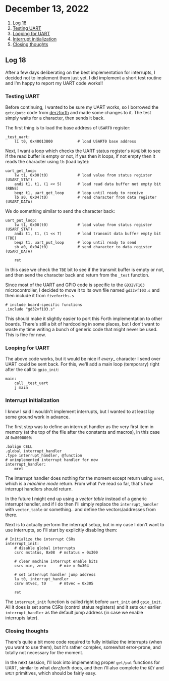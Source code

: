 # December 13, 2022

1. [Log 18](#log-18)
2. [Testing UART](#testing-uart)
3. [Looping for UART](#looping-for-uart)
4. [Interrupt initialization](#interrupt-initialization)
5. [Closing thoughts](#closing-thoughts)

## Log 18

After a few days deliberating on the best implementation for interrupts, I decided not to implement them just yet. I did implement a short test routine and I'm happy to report my UART code works!!

### Testing UART

Before continuing, I wanted to be sure my UART works, so I borrowed the `getc/putc` code from [derzforth](https://github.com/theandrew168/derzforth) and made some changes to it. The test simply waits for a character, then sends it back.

The first thing is to load the base address of `USART0` register:

```
_test_uart:
    li t0, 0x40013800           # load USART0 base address
```

Next, I want a loop which checks the UART status register's `RBNE` bit to see if the read buffer is empty or not, if yes then it loops, if not empty then it reads the character using `lb` (load byte):

```
uart_get_loop:
    lw t1, 0x00(t0)             # load value from status register (USART_STAT)
    andi t1, t1, (1 << 5)       # load read data buffer not empty bit (RBNE)
    beqz t1, uart_get_loop      # loop until ready to receive
    lb a0, 0x04(t0)             # read character from data register (USART_DATA)
```

We do something similar to send the character back:

```
uart_put_loop:
    lw t1, 0x00(t0)             # load value from status register (USART_STAT)
    andi t1, t1, (1 << 7)       # load transmit data buffer empty bit (TBE)
    beqz t1, uart_put_loop      # loop until ready to send
    sb a0, 0x04(t0)             # send character to data register (USART_DATA)

    ret
```

In this case we check the `TBE` bit to see if the transmit buffer is empty or not, and then send the character back and return from the `_test` function.

Since most of the UART and GPIO code is specific to the `GD32VF103` microcontroller, I decided to move it to its own file named `gd32vf103.s` and then include it from `fiveforths.s`

```
# include board-specific functions
.include "gd32vf103.s"
```

This should make it slightly easier to port this Forth implementation to other boards. There's still a bit of hardcoding in some places, but I don't want to waste my time writing a bunch of generic code that might never be used. This is fine for now.

### Looping for UART

The above code works, but it would be nice if _every__ character I send over UART could be sent back. For this, we'll add a main loop (temporary) right after the call to `gpio_init`:

```
main:
    call _test_uart
    j main
```

### Interrupt initialization

I know I said I wouldn't implement interrupts, but I wanted to at least lay some ground work in advance.

The first step was to define an interrupt handler as the very first item in memory (at the top of the file after the constants and macros), in this case at `0x8000000`:

```
.balign CELL
.global interrupt_handler
.type interrupt_handler, @function
# unimplemented interrupt handler for now
interrupt_handler:
    mret
```

The interrupt handler does nothing for the moment except return using `mret`, which is a _machine mode_ return. From what I've read so far, that's how interrupt handlers should return.

In the future I might end up using a _vector table_ instead of a generic interrupt handler, and if I do then I'll simply replace the `interrupt_handler` with `vector_table` or something.. and define the vectors/addresses from there.

Next is to actually perform the interrupt setup, but in my case I don't want to use interrupts, so I'll start by explicitly disabling them:

```
# Initialize the interrupt CSRs
interrupt_init:
    # disable global interrupts
    csrc mstatus, 0x08  # mstatus = 0x300

    # clear machine interrupt enable bits
    csrs mie, zero      # mie = 0x304

    # set interrupt handler jump address
    la t0, interrupt_handler
    csrw mtvec, t0      # mtvec = 0x305

    ret
```

The `interrupt_init` function is called right before `uart_init` and `gpio_init`. All it does is set some CSRs (control status registers) and it sets our earlier `interrupt_handler` as the default jump address (in case we enable interrupts later).

### Closing thoughts

There's quite a bit more code required to fully initialize the interrupts (when you want to use them), but it's rather complex, somewhat error-prone, and totally not necessary for the moment.

In the next session, I'll look into implementing proper `get/put` functions for UART, similar to what _derzforth_ does, and then i'll also complete the `KEY` and `EMIT` primitives, which should be fairly easy.
